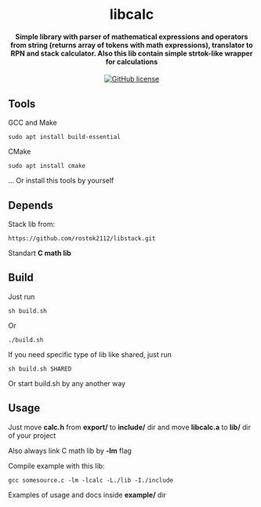 <h1 align="center">
  libcalc
</h1>
<h4 align="center">
  Simple library with parser of mathematical expressions and operators from string (returns array of tokens with math expressions), translator  to RPN and stack calculator. Also this lib contain simple strtok-like wrapper for calculations
</h4>
<p align="center">
  <a href="https://github.com/rostok2112/libcalc/blob/main/LICENSE"><img alt="GitHub license" src="https://img.shields.io/github/license/rostok2112/libcalc.svg">
  </a>
</p>

## Tools

GCC and Make
```
sudo apt install build-essential
```
CMake
```
sudo apt install cmake
```
... Or install this tools by yourself

## Depends

Stack lib from: 
```
https://github.com/rostok2112/libstack.git
``` 
Standart **C math lib** 

## Build

Just run 
```
sh build.sh 
```
Or
```
./build.sh
```
If you need specific type of lib like shared, just run
```
sh build.sh SHARED
``` 
Or start build.sh by any another way

## Usage 

Just move **calc.h** from **export/** to **include/** dir and move **libcalc.a** to **lib/** dir of your project
 
Also always link C math lib by **-lm** flag 

Compile example with this lib: 
```
gcc somesource.c -lm -lcalc -L./lib -I./include
```

Examples of usage and docs inside **example/** dir
